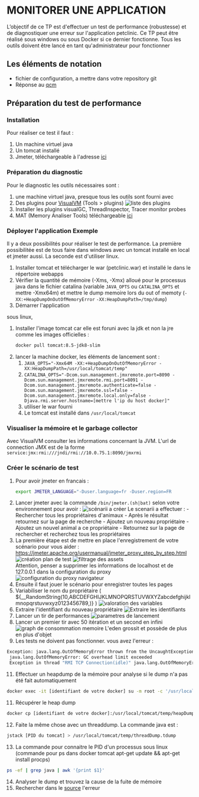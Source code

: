 # MONITORER UNE APPLICATION

L’objectif de ce TP est d'effectuer un test de performance (robustesse) et de diagnostiquer une erreur sur l'application petclinic. Ce TP peut être réalisé sous windows ou sous Docker si ce dernier fonctionne. Tous les outils doivent être lancé en tant qu'administrateur pour fonctionner


## Les éléments de notation

* fichier de configuration, a mettre dans votre repository git
* Réponse au [qcm](https://docs.google.com/forms/d/1qWzqM2oUiqYcAt3YHMw7-SLUKEKG14GWIxlhrMYrOgI)

## Préparation du test de performance
### Installation

Pour réaliser ce test il faut :
1. Un machine virtuel java
2. Un tomcat installé
3. Jmeter, téléchargeable à l'adresse [ici](http://jmeter.apache.org/download_jmeter.cgi)

### Préparation du diagnostic

Pour le diagnostic les outils nécessaires sont :

1. une machine virtuel java, presque tous les outils sont fourni avec
2. Des plugins pour [VisualVM](https://visualvm.github.io/download.html) (Tools > plugins)
    ![liste des plugins](./image2017-10-8%2010_51_41.png)
3. Installer les plugins visualGC, ThreadInspector, Tracer monitor probes
4. MAT (Memory Analiser Tools) téléchargeable [ici](http://www.eclipse.org/mat/downloads.php)

### Déployer l'application Exemple

Il y a deux possibilités pour réaliser le test de performance. La première possibilitée est de tous faire dans windows avec un tomcat installé en local et jmeter aussi. La seconde est d'utiliser linux.

1. Installer tomcat et télécharger le war (petclinic.war) et installé le dans le répertoire webapps
2. Vérifier la quantité de mémoire (-Xms, -Xmx) alloué pour le processus java dans le fichier catalina (variable `JAVA_OPTS` ou `CATALINA_OPTS` et mettre -Xmx64m) et mettre le dump memoire lors du out of memoty (`-XX:+HeapDumpOnOutOfMemoryError` `-XX:HeapDumpPath=/tmp/dump`)
3. Démarrer l'application

sous linux,

1. Installer l'image tomcat car elle est foruni avec la jdk et non la jre comme les images officielles :
   ```bash
   docker pull tomcat:8.5-jdk8-slim
   ```
2. lancer la machine docker, les éléments de lancement sont :
   1. `JAVA_OPTS="-Xmx64M -XX:+HeapDumpOnOutOfMemoryError -XX:HeapDumpPath=/usr/local/tomcat/temp"`
   2. `CATALINA_OPTS="-Dcom.sun.management.jmxremote.port=8090 -Dcom.sun.management.jmxremote.rmi.port=8091 -Dcom.sun.management.jmxremote.authenticate=false -Dcom.sun.management.jmxremote.ssl=false -Dcom.sun.management.jmxremote.local.only=false -Djava.rmi.server.hostname=[mettre l'ip du host docker]"`
   3. utiliser le war fourni
   4. Le tomcat est installé dans `/usr/local/tomcat`

### Visualiser la mémoire et le garbage collector

Avec VisualVM consulter les informations concernant la JVM. L'url de connection JMX est de la forme `service:jmx:rmi:///jndi/rmi://10.0.75.1:8090/jmxrmi`

### Créer le scénario de test
1. Pour avoir jmeter en francais :
   ```bash
   export JMETER_LANGUAGE="-Duser.language=fr -Duser.region=FR
   ```
2. Lancer jmeter avec la commande `/bin/jmeter.(sh|bat)` selon votre environnement pour avoir :
   ![scénarii a créer](./image2017-10-8%2015_4_42.png)
    Le scenarii a effectuer :
        - Rechercher tous les propriétaires d'animaux
        - Après le résultat retournez sur la page de recherche
        - Ajoutez un nouveau propriétaire
        - Ajoutez un nouvel animal a ce propriétaire
        - Retournez sur la page de rechercher et recherchez tous les propriétaires
3. La première étape est de mettre en place l'enregistrement de votre scénario
pour vous aider : https://jmeter.apache.org/usermanual/jmeter_proxy_step_by_step.html
   ![création plan de test](./image2019-10-8_16-7-41.png)
   ![filtrage des assets](./image2019-10-8_16-8-20.png)  
   Attention, penser a supprimer les informations de localhost et de 127.0.0.1 dans la configuration du proxy
   ![configuration du proxy navigateur](./image2018-10-9%2016_54_26.png)  
4. Ensuite il faut jouer le scénario pour enregistrer toutes les pages
5. Variabiliser le nom du propriétaire ( ${__RandomString(10,ABCDEFGHIJKLMNOPQRSTUVWXYZabcdefghijklmnopqrstuvwxyz0123456789,)} )
   ![valoration des variables](./image2017-10-8%2015_5_36.png)
6. Extraire l'identifiant du nouveau propriétaire
   ![ Extraire les identifiants](./image2017-10-8%2015_13_40.png)
7. Lancer un tir de performances
   ![parametres de lancement](./paramLancement.png)
8. Lancer un premier tir avec 50 itération et un second en infini
   ![graph de consommation memoire](./eden.png)
   L'eden grossit et possède de plus en plus d'objet
9.  Les tests ne doivent pas fonctionner. vous avez l'erreur :
   ```bash
   Exception: java.lang.OutOfMemoryError thrown from the UncaughtExceptionHandler in thread "RMI TCP Connection(idle)"
    java.lang.OutOfMemoryError: GC overhead limit exceeded
    Exception in thread "RMI TCP Connection(idle)" java.lang.OutOfMemoryError: GC overhead limit exceeded
   ```
11. Effectuer un heapdump de la mémoire pour analyse si le dump n'a pas été fait automatiquement
   ```bash
   docker exec -it [identifiant de votre docker] su -m root -c '/usr/local/openjdk-8/bin/jmap -dump:format=b,file=/usr/local/tomcat/temp/heapDump.hprof 1'
   ```
11. Récupérer le heap dump
   ```bash
   docker cp [identifiant de votre docker]:/usr/local/tomcat/temp/heapDump.hprof .
   ```
12. Faite la même chose avec un threaddump. La commande java est :
   ```bash
   jstack [PID du tomcat] > /usr/local/tomcat/temp/threadDump.tdump
   ```
13. La commande pour connaitre le PID d'un processus sous linux (commande pour ps dans docker tomcat apt-get update && apt-get install procps)
   ```bash
   ps -ef | grep java | awk '{print $1}'
   ```
14. Analyser le dump et trouvez la cause de la fuite de mémoire
15. Rechercher dans le [source](./spring-framework-petclinic-master.7z) l'erreur